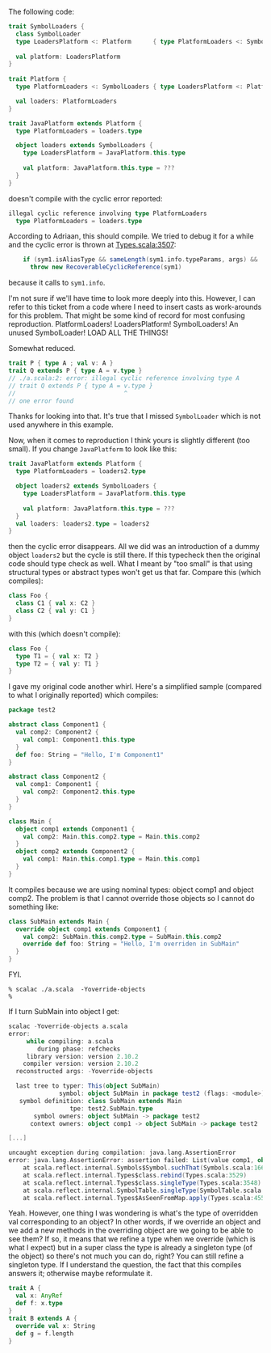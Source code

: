 The following code:
```scala
trait SymbolLoaders {
  class SymbolLoader
  type LoadersPlatform <: Platform      { type PlatformLoaders <: SymbolLoaders.this.type }
  
  val platform: LoadersPlatform
}
 
trait Platform {
  type PlatformLoaders <: SymbolLoaders { type LoadersPlatform <: Platform.this.type }

  val loaders: PlatformLoaders
}

trait JavaPlatform extends Platform {
  type PlatformLoaders = loaders.type 

  object loaders extends SymbolLoaders {
    type LoadersPlatform = JavaPlatform.this.type  
    
    val platform: JavaPlatform.this.type = ???    
  }
}
```

doesn't compile with the cyclic error reported:

```scala
illegal cyclic reference involving type PlatformLoaders
  type PlatformLoaders = loaders.type
```

According to Adriaan, this should compile. We tried to debug it for a while and the cyclic error is thrown at [Types.scala:3507](https://github.com/scala/scala/blob/master/src/reflect/scala/reflect/internal/Types.scala#L3507):
```scala
    if (sym1.isAliasType && sameLength(sym1.info.typeParams, args) && !sym1.lockOK)
      throw new RecoverableCyclicReference(sym1)
```

because it calls to `sym1.info`.

I'm not sure if we'll have time to look more deeply into this. However, I can refer to this ticket from a code where I need to insert casts as work-arounds for this problem.
That might be some kind of record for most confusing reproduction. PlatformLoaders! LoadersPlatform! SymbolLoaders! An unused SymbolLoader! LOAD ALL THE THINGS!

Somewhat reduced.

```scala
trait P { type A ; val v: A }
trait Q extends P { type A = v.type }
// ./a.scala:2: error: illegal cyclic reference involving type A
// trait Q extends P { type A = v.type }
//                              ^
// one error found
```
Thanks for looking into that. It's true that I missed `SymbolLoader` which is not used anywhere in this example.

Now, when it comes to reproduction I think yours is slightly different (too small). If you change `JavaPlatform` to look like this:
```scala
trait JavaPlatform extends Platform {
  type PlatformLoaders = loaders2.type 

  object loaders2 extends SymbolLoaders {
    type LoadersPlatform = JavaPlatform.this.type  
    
    val platform: JavaPlatform.this.type = ???    
  }
  val loaders: loaders2.type = loaders2
}
```

then the cyclic error disappears. All we did was an introduction of a dummy object `loaders2` but the cycle is still there. If this typecheck then the original code should type check as well.
What I meant by "too small" is that using structural types or abstract types won't get us that far. Compare this (which compiles):
```scala
class Foo {
  class C1 { val x: C2 }
  class C2 { val y: C1 }
}
```

with this (which doesn't compile):

```scala
class Foo {
  type T1 = { val x: T2 }
  type T2 = { val y: T1 }
}
```


I gave my original code another whirl. Here's a simplified sample (compared to what I originally reported) which compiles:

```scala
package test2

abstract class Component1 {  
  val comp2: Component2 {
    val comp1: Component1.this.type
  }
  def foo: String = "Hello, I'm Component1"
}

abstract class Component2 { 
  val comp1: Component1 {
    val comp2: Component2.this.type
  }
}

class Main {
  object comp1 extends Component1 {
    val comp2: Main.this.comp2.type = Main.this.comp2
  }
  object comp2 extends Component2 { 
    val comp1: Main.this.comp1.type = Main.this.comp1
  }
}
```

It compiles because we are using nominal types: object comp1 and object comp2. The problem is that I cannot override those objects so I cannot do something like:

```scala
class SubMain extends Main {
  override object comp1 extends Component1 {
    val comp2: SubMain.this.comp2.type = SubMain.this.comp2
    override def foo: String = "Hello, I'm overriden in SubMain"
  }
}
```
FYI.
```
% scalac ./a.scala  -Yoverride-objects
%
```
If I turn SubMain into object I get:

```scala
scalac -Yoverride-objects a.scala
error: 
     while compiling: a.scala
        during phase: refchecks
     library version: version 2.10.2
    compiler version: version 2.10.2
  reconstructed args: -Yoverride-objects

  last tree to typer: This(object SubMain)
              symbol: object SubMain in package test2 (flags: <module>)
   symbol definition: class SubMain extends Main
                 tpe: test2.SubMain.type
       symbol owners: object SubMain -> package test2
      context owners: object comp1 -> object SubMain -> package test2

[...]

uncaught exception during compilation: java.lang.AssertionError
error: java.lang.AssertionError: assertion failed: List(value comp1, object comp1)
	at scala.reflect.internal.Symbols$Symbol.suchThat(Symbols.scala:1669)
	at scala.reflect.internal.Types$class.rebind(Types.scala:3529)
	at scala.reflect.internal.Types$class.singleType(Types.scala:3548)
	at scala.reflect.internal.SymbolTable.singleType(SymbolTable.scala:13)
	at scala.reflect.internal.Types$AsSeenFromMap.apply(Types.scala:4554)
```
Yeah. However, one thing I was wondering is what's the type of overridden val corresponding to an object? In other words, if we override an object and we add a new methods in the overriding object are we going to be able to see them? If so, it means that we refine a type when we override (which is what I expect) but in a super class the type is already a singleton type (of the object) so there's not much you can do, right?
You can still refine a singleton type. If I understand the question, the fact that this compiles answers it; otherwise maybe reformulate it.
```scala
trait A {
  val x: AnyRef
  def f: x.type
}
trait B extends A {
  override val x: String
  def g = f.length
}
```
